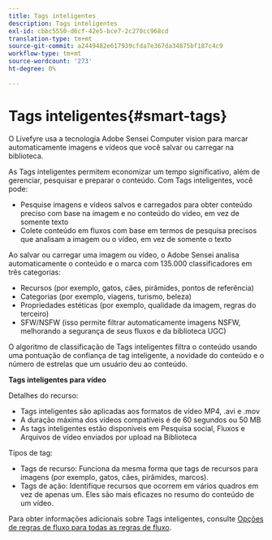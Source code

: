 ```yaml
---
title: Tags inteligentes
description: Tags inteligentes
exl-id: cbbc5550-d6cf-42e5-bce7-2c270cc968cd
translation-type: tm+mt
source-git-commit: a2449482e617939cfda7e367da34875bf187c4c9
workflow-type: tm+mt
source-wordcount: '273'
ht-degree: 0%

---
```


# Tags inteligentes{#smart-tags}

O Livefyre usa a tecnologia Adobe Sensei Computer vision para marcar automaticamente imagens e vídeos que você salvar ou carregar na biblioteca.

As Tags inteligentes permitem economizar um tempo significativo, além de gerenciar, pesquisar e preparar o conteúdo. Com Tags inteligentes, você pode:

* Pesquise imagens e vídeos salvos e carregados para obter conteúdo preciso com base na imagem e no conteúdo do vídeo, em vez de somente texto
* Colete conteúdo em fluxos com base em termos de pesquisa precisos que analisam a imagem ou o vídeo, em vez de somente o texto

Ao salvar ou carregar uma imagem ou vídeo, o Adobe Sensei analisa automaticamente o conteúdo e o marca com 135.000 classificadores em três categorias:

* Recursos (por exemplo, gatos, cães, pirâmides, pontos de referência)
* Categorias (por exemplo, viagens, turismo, beleza)
* Propriedades estéticas (por exemplo, qualidade da imagem, regras do terceiro)
* SFW/NSFW (isso permite filtrar automaticamente imagens NSFW, melhorando a segurança de seus fluxos e da biblioteca UGC)

O algoritmo de classificação de Tags inteligentes filtra o conteúdo usando uma pontuação de confiança de tag inteligente, a novidade do conteúdo e o número de estrelas que um usuário deu ao conteúdo.

**Tags inteligentes para vídeo**

Detalhes do recurso:

* Tags inteligentes são aplicadas aos formatos de vídeo MP4, .avi e .mov
* A duração máxima dos vídeos compatíveis é de 60 segundos ou 50 MB
* As tags inteligentes estão disponíveis em Pesquisa social, Fluxos e Arquivos de vídeo enviados por upload na Biblioteca

Tipos de tag:

* Tags de recurso: Funciona da mesma forma que tags de recursos para imagens (por exemplo, gatos, cães, pirâmides, marcos).
* Tags de ação: Identifique recursos que ocorrem em vários quadros em vez de apenas um. Eles são mais eficazes no resumo do conteúdo de um vídeo.

Para obter informações adicionais sobre Tags inteligentes, consulte [Opções de regras de fluxo para todas as regras de fluxo](../../c-streams/c-stream-rule-options-for-all-stream-rules.md#c_stream_rule_options_for_all_stream_rules).
